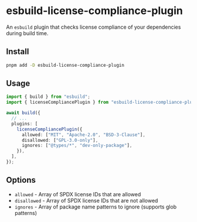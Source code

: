# esbuild-license-compliance-plugin

An `esbuild` plugin that checks license compliance of your dependencies during build time.

## Install

```bash
pnpm add -D esbuild-license-compliance-plugin
```

## Usage

```ts
import { build } from "esbuild";
import { licenseCompliancePlugin } from "esbuild-license-compliance-plugin";

await build({
  // ...
  plugins: [
    licenseCompliancePlugin({
      allowed: ["MIT", "Apache-2.0", "BSD-3-Clause"],
      disallowed: ["GPL-3.0-only"],
      ignores: ["@types/*", "dev-only-package"],
    }),
  ],
});
```

## Options

- `allowed` - Array of SPDX license IDs that are allowed
- `disallowed` - Array of SPDX license IDs that are not allowed
- `ignores` - Array of package name patterns to ignore (supports glob patterns)
